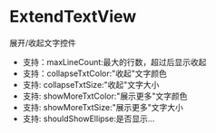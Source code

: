 # ExtendTextView
展开/收起文字控件
 * 支持：maxLineCount:最大的行数，超过后显示收起
 * 支持：collapseTxtColor:"收起"文字颜色
 * 支持: collapseTxtSize:"收起"文字大小
 * 支持: showMoreTxtColor:"展示更多"文字颜色
 * 支持: showMoreTxtSize:"展示更多"文字大小
 * 支持: shouldShowEllipse:是否显示...
